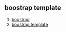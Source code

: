 ## boostrap template

1. [boostrap]()
2. [boostrap template](https://shapebootstrap.net/item/1524925-acme-free-responsive-corporate-template)